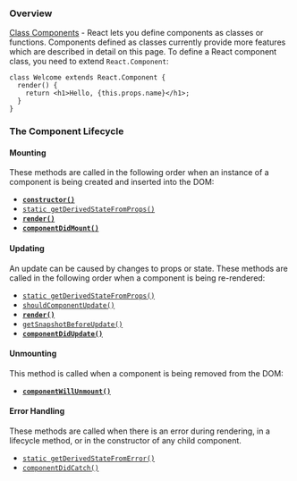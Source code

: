 ### Overview
[Class Components](https://reactjs.org/docs/react-component.html) - React lets you define components as classes or functions. Components defined as classes currently provide more features which are described in detail on this page. To define a React component class, you need to extend `React.Component`:
```
class Welcome extends React.Component {
  render() {
    return <h1>Hello, {this.props.name}</h1>;
  }
}
```

### The Component Lifecycle

#### Mounting

These methods are called in the following order when an instance of a component is being created and inserted into the DOM:

-   [**`constructor()`**](https://reactjs.org/docs/react-component.html#constructor)
-   [`static getDerivedStateFromProps()`](https://reactjs.org/docs/react-component.html#static-getderivedstatefromprops)
-   [**`render()`**](https://reactjs.org/docs/react-component.html#render)
-   [**`componentDidMount()`**](https://reactjs.org/docs/react-component.html#componentdidmount)

#### Updating

An update can be caused by changes to props or state. These methods are called in the following order when a component is being re-rendered:

-   [`static getDerivedStateFromProps()`](https://reactjs.org/docs/react-component.html#static-getderivedstatefromprops)
-   [`shouldComponentUpdate()`](https://reactjs.org/docs/react-component.html#shouldcomponentupdate)
-   [**`render()`**](https://reactjs.org/docs/react-component.html#render)
-   [`getSnapshotBeforeUpdate()`](https://reactjs.org/docs/react-component.html#getsnapshotbeforeupdate)
-   [**`componentDidUpdate()`**](https://reactjs.org/docs/react-component.html#componentdidupdate)

#### Unmounting

This method is called when a component is being removed from the DOM:

-   [**`componentWillUnmount()`**](https://reactjs.org/docs/react-component.html#componentwillunmount)

#### [](https://reactjs.org/docs/react-component.html#error-handling)Error Handling

These methods are called when there is an error during rendering, in a lifecycle method, or in the constructor of any child component.

-   [`static getDerivedStateFromError()`](https://reactjs.org/docs/react-component.html#static-getderivedstatefromerror)
-   [`componentDidCatch()`](https://reactjs.org/docs/react-component.html#componentdidcatch)

### [](https://reactjs.org/docs/react-component.html#other-apis)
